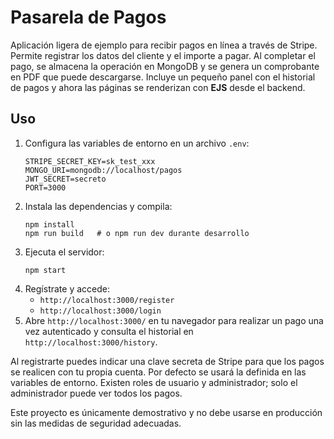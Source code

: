 # Pasarela de Pagos

Aplicación ligera de ejemplo para recibir pagos en línea a través de Stripe. Permite registrar los datos del cliente y el importe a pagar. Al completar el pago, se almacena la operación en MongoDB y se genera un comprobante en PDF que puede descargarse. Incluye un pequeño panel con el historial de pagos y ahora las páginas se renderizan con **EJS** desde el backend.

## Uso

1. Configura las variables de entorno en un archivo `.env`:
   ```
   STRIPE_SECRET_KEY=sk_test_xxx
   MONGO_URI=mongodb://localhost/pagos
   JWT_SECRET=secreto
   PORT=3000
   ```
2. Instala las dependencias y compila:
   ```
   npm install
   npm run build   # o npm run dev durante desarrollo
   ```
3. Ejecuta el servidor:
   ```
   npm start
   ```
4. Regístrate y accede:
   - `http://localhost:3000/register`
   - `http://localhost:3000/login`
5. Abre `http://localhost:3000/` en tu navegador para realizar un pago una vez autenticado y consulta el historial en `http://localhost:3000/history`.

Al registrarte puedes indicar una clave secreta de Stripe para que los pagos se realicen con tu propia cuenta. Por defecto se usará la definida en las variables de entorno. Existen roles de usuario y administrador; solo el administrador puede ver todos los pagos.

Este proyecto es únicamente demostrativo y no debe usarse en producción sin las medidas de seguridad adecuadas.
